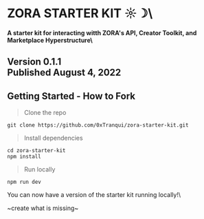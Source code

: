 # ZORA STARTER KIT ☼☽\ 
#### A starter kit for interacting witth ZORA's API, Creator Toolkit, and Marketplace Hyperstructure\
Version 0.1.1\
Published August 4, 2022
---
## Getting Started - How to Fork
> Clone the repo
```
git clone https://github.com/0xTranqui/zora-starter-kit.git
```
> Install dependencies
```
cd zora-starter-kit
npm install
```
> Run locally
```
npm run dev
```

You can now have a version of the starter kit running locally!\

~create what is missing~

